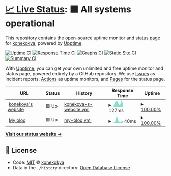 # [📈 Live Status](https://demo.upptime.js.org): <!--live status--> **🟩 All systems operational**

This repository contains the open-source uptime monitor and status page for [konekokya](https://demo.upptime.js.org), powered by [Upptime](https://github.com/upptime/upptime).

[![Uptime CI](https://github.com/koj-co/upptime/workflows/Uptime%20CI/badge.svg)](https://github.com/koj-co/upptime/actions?query=workflow%3A%22Uptime+CI%22)
[![Response Time CI](https://github.com/koj-co/upptime/workflows/Response%20Time%20CI/badge.svg)](https://github.com/koj-co/upptime/actions?query=workflow%3A%22Response+Time+CI%22)
[![Graphs CI](https://github.com/koj-co/upptime/workflows/Graphs%20CI/badge.svg)](https://github.com/koj-co/upptime/actions?query=workflow%3A%22Graphs+CI%22)
[![Static Site CI](https://github.com/koj-co/upptime/workflows/Static%20Site%20CI/badge.svg)](https://github.com/koj-co/upptime/actions?query=workflow%3A%22Static+Site+CI%22)
[![Summary CI](https://github.com/koj-co/upptime/workflows/Summary%20CI/badge.svg)](https://github.com/koj-co/upptime/actions?query=workflow%3A%22Summary+CI%22)

With [Upptime](https://upptime.js.org), you can get your own unlimited and free uptime monitor and status page, powered entirely by a GitHub repository. We use [Issues](https://github.com/konekokya/konekoya-github-io-watcher/issues) as incident reports, [Actions](https://github.com/konekokya/konekoya-github-io-watcher/actions) as uptime monitors, and [Pages](https://demo.upptime.js.org) for the status page.

<!--start: status pages-->
<!-- This summary is generated by Upptime (https://github.com/upptime/upptime) -->
<!-- Do not edit this manually, your changes will be overwritten -->
<!-- prettier-ignore -->
| URL | Status | History | Response Time | Uptime |
| --- | ------ | ------- | ------------- | ------ |
| <img alt="" src="https://favicons.githubusercontent.com/konekoya.github.io" height="13"> [konekoya's website](https://konekoya.github.io/) | 🟩 Up | [konekoya-s-website.yml](https://github.com/konekoya/konekoya-github-io-watcher/commits/HEAD/history/konekoya-s-website.yml) | <details><summary><img alt="Response time graph" src="./graphs/konekoya-s-website/response-time-week.png" height="20"> 127ms</summary><br><a href="https://demo.upptime.js.org/history/konekoya-s-website"><img alt="Response time 119" src="https://img.shields.io/endpoint?url=https%3A%2F%2Fraw.githubusercontent.com%2Fkonekoya%2Fkonekoya-github-io-watcher%2FHEAD%2Fapi%2Fkonekoya-s-website%2Fresponse-time.json"></a><br><a href="https://demo.upptime.js.org/history/konekoya-s-website"><img alt="24-hour response time 91" src="https://img.shields.io/endpoint?url=https%3A%2F%2Fraw.githubusercontent.com%2Fkonekoya%2Fkonekoya-github-io-watcher%2FHEAD%2Fapi%2Fkonekoya-s-website%2Fresponse-time-day.json"></a><br><a href="https://demo.upptime.js.org/history/konekoya-s-website"><img alt="7-day response time 127" src="https://img.shields.io/endpoint?url=https%3A%2F%2Fraw.githubusercontent.com%2Fkonekoya%2Fkonekoya-github-io-watcher%2FHEAD%2Fapi%2Fkonekoya-s-website%2Fresponse-time-week.json"></a><br><a href="https://demo.upptime.js.org/history/konekoya-s-website"><img alt="30-day response time 136" src="https://img.shields.io/endpoint?url=https%3A%2F%2Fraw.githubusercontent.com%2Fkonekoya%2Fkonekoya-github-io-watcher%2FHEAD%2Fapi%2Fkonekoya-s-website%2Fresponse-time-month.json"></a><br><a href="https://demo.upptime.js.org/history/konekoya-s-website"><img alt="1-year response time 119" src="https://img.shields.io/endpoint?url=https%3A%2F%2Fraw.githubusercontent.com%2Fkonekoya%2Fkonekoya-github-io-watcher%2FHEAD%2Fapi%2Fkonekoya-s-website%2Fresponse-time-year.json"></a></details> | <details><summary><a href="https://demo.upptime.js.org/history/konekoya-s-website">100.00%</a></summary><a href="https://demo.upptime.js.org/history/konekoya-s-website"><img alt="All-time uptime 100.00%" src="https://img.shields.io/endpoint?url=https%3A%2F%2Fraw.githubusercontent.com%2Fkonekoya%2Fkonekoya-github-io-watcher%2FHEAD%2Fapi%2Fkonekoya-s-website%2Fuptime.json"></a><br><a href="https://demo.upptime.js.org/history/konekoya-s-website"><img alt="24-hour uptime 100.00%" src="https://img.shields.io/endpoint?url=https%3A%2F%2Fraw.githubusercontent.com%2Fkonekoya%2Fkonekoya-github-io-watcher%2FHEAD%2Fapi%2Fkonekoya-s-website%2Fuptime-day.json"></a><br><a href="https://demo.upptime.js.org/history/konekoya-s-website"><img alt="7-day uptime 100.00%" src="https://img.shields.io/endpoint?url=https%3A%2F%2Fraw.githubusercontent.com%2Fkonekoya%2Fkonekoya-github-io-watcher%2FHEAD%2Fapi%2Fkonekoya-s-website%2Fuptime-week.json"></a><br><a href="https://demo.upptime.js.org/history/konekoya-s-website"><img alt="30-day uptime 100.00%" src="https://img.shields.io/endpoint?url=https%3A%2F%2Fraw.githubusercontent.com%2Fkonekoya%2Fkonekoya-github-io-watcher%2FHEAD%2Fapi%2Fkonekoya-s-website%2Fuptime-month.json"></a><br><a href="https://demo.upptime.js.org/history/konekoya-s-website"><img alt="1-year uptime 100.00%" src="https://img.shields.io/endpoint?url=https%3A%2F%2Fraw.githubusercontent.com%2Fkonekoya%2Fkonekoya-github-io-watcher%2FHEAD%2Fapi%2Fkonekoya-s-website%2Fuptime-year.json"></a></details>
| <img alt="" src="https://favicons.githubusercontent.com/konekoya.github.io" height="13"> [My blog](https://konekoya.github.io/blog/) | 🟩 Up | [my-blog.yml](https://github.com/konekoya/konekoya-github-io-watcher/commits/HEAD/history/my-blog.yml) | <details><summary><img alt="Response time graph" src="./graphs/my-blog/response-time-week.png" height="20"> 40ms</summary><br><a href="https://demo.upptime.js.org/history/my-blog"><img alt="Response time 32" src="https://img.shields.io/endpoint?url=https%3A%2F%2Fraw.githubusercontent.com%2Fkonekoya%2Fkonekoya-github-io-watcher%2FHEAD%2Fapi%2Fmy-blog%2Fresponse-time.json"></a><br><a href="https://demo.upptime.js.org/history/my-blog"><img alt="24-hour response time 16" src="https://img.shields.io/endpoint?url=https%3A%2F%2Fraw.githubusercontent.com%2Fkonekoya%2Fkonekoya-github-io-watcher%2FHEAD%2Fapi%2Fmy-blog%2Fresponse-time-day.json"></a><br><a href="https://demo.upptime.js.org/history/my-blog"><img alt="7-day response time 40" src="https://img.shields.io/endpoint?url=https%3A%2F%2Fraw.githubusercontent.com%2Fkonekoya%2Fkonekoya-github-io-watcher%2FHEAD%2Fapi%2Fmy-blog%2Fresponse-time-week.json"></a><br><a href="https://demo.upptime.js.org/history/my-blog"><img alt="30-day response time 42" src="https://img.shields.io/endpoint?url=https%3A%2F%2Fraw.githubusercontent.com%2Fkonekoya%2Fkonekoya-github-io-watcher%2FHEAD%2Fapi%2Fmy-blog%2Fresponse-time-month.json"></a><br><a href="https://demo.upptime.js.org/history/my-blog"><img alt="1-year response time 32" src="https://img.shields.io/endpoint?url=https%3A%2F%2Fraw.githubusercontent.com%2Fkonekoya%2Fkonekoya-github-io-watcher%2FHEAD%2Fapi%2Fmy-blog%2Fresponse-time-year.json"></a></details> | <details><summary><a href="https://demo.upptime.js.org/history/my-blog">100.00%</a></summary><a href="https://demo.upptime.js.org/history/my-blog"><img alt="All-time uptime 100.00%" src="https://img.shields.io/endpoint?url=https%3A%2F%2Fraw.githubusercontent.com%2Fkonekoya%2Fkonekoya-github-io-watcher%2FHEAD%2Fapi%2Fmy-blog%2Fuptime.json"></a><br><a href="https://demo.upptime.js.org/history/my-blog"><img alt="24-hour uptime 100.00%" src="https://img.shields.io/endpoint?url=https%3A%2F%2Fraw.githubusercontent.com%2Fkonekoya%2Fkonekoya-github-io-watcher%2FHEAD%2Fapi%2Fmy-blog%2Fuptime-day.json"></a><br><a href="https://demo.upptime.js.org/history/my-blog"><img alt="7-day uptime 100.00%" src="https://img.shields.io/endpoint?url=https%3A%2F%2Fraw.githubusercontent.com%2Fkonekoya%2Fkonekoya-github-io-watcher%2FHEAD%2Fapi%2Fmy-blog%2Fuptime-week.json"></a><br><a href="https://demo.upptime.js.org/history/my-blog"><img alt="30-day uptime 100.00%" src="https://img.shields.io/endpoint?url=https%3A%2F%2Fraw.githubusercontent.com%2Fkonekoya%2Fkonekoya-github-io-watcher%2FHEAD%2Fapi%2Fmy-blog%2Fuptime-month.json"></a><br><a href="https://demo.upptime.js.org/history/my-blog"><img alt="1-year uptime 100.00%" src="https://img.shields.io/endpoint?url=https%3A%2F%2Fraw.githubusercontent.com%2Fkonekoya%2Fkonekoya-github-io-watcher%2FHEAD%2Fapi%2Fmy-blog%2Fuptime-year.json"></a></details>

<!--end: status pages-->

[**Visit our status website →**](https://demo.upptime.js.org)

## 📄 License

- Code: [MIT](./LICENSE) © [konekokya](https://demo.upptime.js.org)
- Data in the `./history` directory: [Open Database License](https://opendatacommons.org/licenses/odbl/1-0/)
